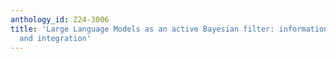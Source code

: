 ```yaml
---
anthology_id: Z24-3006
title: 'Large Language Models as an active Bayesian filter: information acquisition
  and integration'
---
```


